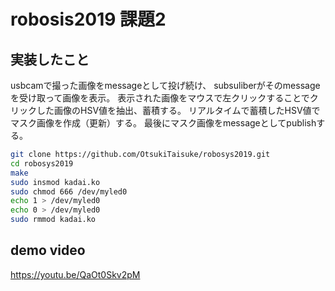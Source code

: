 # robosis2019 課題2

## 実装したこと  
usbcamで撮った画像をmessageとして投げ続け、
subsuliberがそのmessageを受け取って画像を表示。
表示された画像をマウスで左クリックすることでクリックした画像のHSV値を抽出、蓄積する。
リアルタイムで蓄積したHSV値でマスク画像を作成（更新）する。
最後にマスク画像をmessageとしてpublishする。

```bash
git clone https://github.com/OtsukiTaisuke/robosys2019.git
cd robosys2019
make
sudo insmod kadai.ko
sudo chmod 666 /dev/myled0
echo 1 > /dev/myled0
echo 0 > /dev/myled0
sudo rmmod kadai.ko
```

## demo video
https://youtu.be/QaOt0Skv2pM
